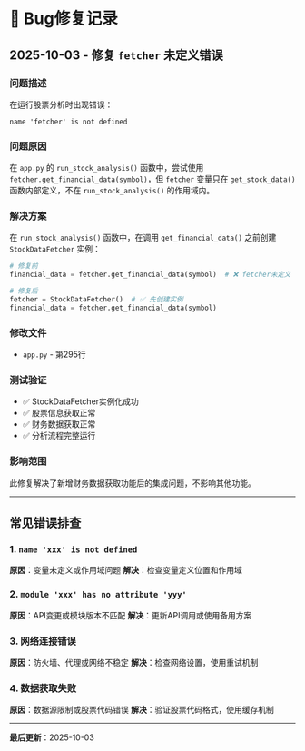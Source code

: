 # 🐛 Bug修复记录

## 2025-10-03 - 修复 `fetcher` 未定义错误

### 问题描述
在运行股票分析时出现错误：
```
name 'fetcher' is not defined
```

### 问题原因
在 `app.py` 的 `run_stock_analysis()` 函数中，尝试使用 `fetcher.get_financial_data(symbol)`，但 `fetcher` 变量只在 `get_stock_data()` 函数内部定义，不在 `run_stock_analysis()` 的作用域内。

### 解决方案
在 `run_stock_analysis()` 函数中，在调用 `get_financial_data()` 之前创建 `StockDataFetcher` 实例：

```python
# 修复前
financial_data = fetcher.get_financial_data(symbol)  # ❌ fetcher未定义

# 修复后
fetcher = StockDataFetcher()  # ✅ 先创建实例
financial_data = fetcher.get_financial_data(symbol)
```

### 修改文件
- `app.py` - 第295行

### 测试验证
- ✅ StockDataFetcher实例化成功
- ✅ 股票信息获取正常
- ✅ 财务数据获取正常
- ✅ 分析流程完整运行

### 影响范围
此修复解决了新增财务数据获取功能后的集成问题，不影响其他功能。

---

## 常见错误排查

### 1. `name 'xxx' is not defined`
**原因**：变量未定义或作用域问题
**解决**：检查变量定义位置和作用域

### 2. `module 'xxx' has no attribute 'yyy'`
**原因**：API变更或模块版本不匹配
**解决**：更新API调用或使用备用方案

### 3. 网络连接错误
**原因**：防火墙、代理或网络不稳定
**解决**：检查网络设置，使用重试机制

### 4. 数据获取失败
**原因**：数据源限制或股票代码错误
**解决**：验证股票代码格式，使用缓存机制

---

**最后更新**：2025-10-03

